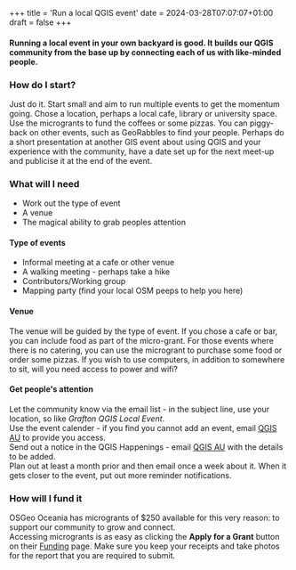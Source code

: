 +++
title = 'Run a local QGIS event'
date = 2024-03-28T07:07:07+01:00
draft = false
+++
#### Running a local event in your own backyard is good. It builds our QGIS community from the base up by connecting each of us with like-minded people. 

### How do I start?
Just do it. Start small and aim to run multiple events to get the momentum going. Chose a location, perhaps a local cafe, library or university space. Use the microgrants to fund the coffees or some pizzas. You can piggy-back on other events, such as GeoRabbles to find your people. Perhaps do a short presentation at another GIS event about using QGIS and your experience with the community, have a date set up for the next meet-up and publicise it at the end of the event. 

### What will I need
- Work out the type of event
- A venue
- The magical ability to grab peoples attention

#### Type of events
- Informal meeting at a cafe or other venue
- A walking meeting - perhaps take a hike
- Contributors/Working group
- Mapping party (find your local OSM peeps to help you here)

#### Venue
The venue will be guided by the type of event. If you chose a cafe or bar, you can include food as part of the micro-grant. For those events where there is no catering, you can use the microgrant to purchase some food or order some pizzas. If you wish to use computers, in addition to somewhere to sit, will you need access to power and wifi?

#### Get people's attention
Let the community know via the email list - in the subject line, use your location, so like *Grafton QGIS Local Event*.  
Use the event calender - if you find you cannot add an event, email [QGIS AU](mailto:emma@north-road.com) to provide you access.  
Send out a notice in the QGIS Happenings - email [QGIS AU](mailto:emma@north-road.com) with the details to be added.  
Plan out at least a month prior and then email once a week about it. When it gets closer to the event, put out more reminder notifications.

### How will I fund it
OSGeo Oceania has microgrants of $250 available for this very reason: to support our community to grow and connect.  
Accessing microgrants is as easy as clicking the **Apply for a Grant** button on their [Funding](https://osgeo-oceania.org/funding/) page. 
Make sure you keep your receipts and take photos for the report that you are required to submit. 


